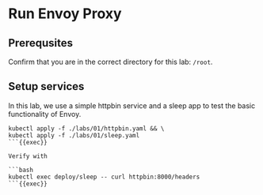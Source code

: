 # Run Envoy Proxy

## Prerequsites

Confirm that you are in the correct directory for this lab: `/root`.

## Setup services

In this lab, we use a simple httpbin service and a sleep app to test the basic functionality of Envoy.

```plain
kubectl apply -f ./labs/01/httpbin.yaml && \
kubectl apply -f ./labs/01/sleep.yaml
```{{exec}}

Verify with

```bash
kubectl exec deploy/sleep -- curl httpbin:8000/headers
```{{exec}}
